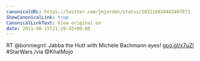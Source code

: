```yaml
---
canonicalURL: https://twitter.com/jmjordan/status/103216820483407872
ShowCanonicalLink: true
CanonicalLinkText: View original on
date: 2011-08-15T21:29:42+00:00
---
```

RT @bonniegrrl: Jabba the Hutt with Michele Bachmann eyes!  [goo.gl/x7uZl](http://goo.gl/x7uZl) #StarWars /via @KhalMojo